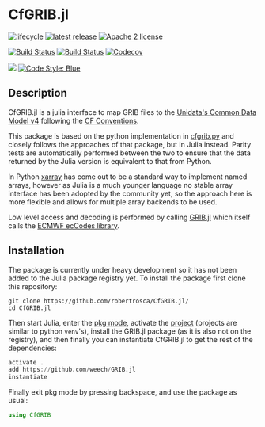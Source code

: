 # CfGRIB.jl

[![lifecycle](https://www.repostatus.org/badges/latest/wip.svg)](https://www.repostatus.org/#wip)
[![latest release](https://img.shields.io/github/release/robertrosca/CfGRIB.jl.svg)](https://github.com/robertrosca/CfGRIB.jl/releases/latest)
[![Apache 2 license](https://img.shields.io/github/license/robertrosca/CfGRIB.jl)](https://github.com/robertrosca/CfGRIB.jl/blob/master/LICENSE)

[![Build Status](https://github.com/robertrosca/cfgrib.jl-private/workflows/Tests/badge.svg)](https://github.com/RobertRosca/cfgrib.jl-private/actions?query=workflow%3ATests)
[![Build Status](https://github.com/robertrosca/cfgrib.jl-private/workflows/Nightly/badge.svg)](https://github.com/RobertRosca/cfgrib.jl-private/actions?query=workflow%3ANightly)
[![Codecov](https://codecov.io/gh/robertrosca/CfGRIB.jl/branch/dev/graph/badge.svg)](https://codecov.io/gh/robertrosca/CfGRIB.jl)

[![](https://img.shields.io/badge/docs-dev-blue.svg)](https://robertrosca.github.io/cfgrib.jl/dev/)
[![Code Style: Blue](https://img.shields.io/badge/code%20style-blue-4495d1.svg)](https://github.com/invenia/BlueStyle)

## Description
CfGRIB.jl is a julia interface to map GRIB files to the [Unidata's Common Data
Model v4](https://www.unidata.ucar.edu/software/thredds/current/netcdf-java/CDM/)
following the [CF Conventions](http://cfconventions.org).

This package is based on the python implementation in
[cfgrib.py](https://github.com/ecmwf/cfgrib) and closely follows the approaches
of that package, but in Julia instead. Parity tests are automatically performed
between the two to ensure that the data returned by the Julia version is
equivalent to that from Python.

In Python [xarray](http://xarray.pydata.org) has come out to be a standard
way to implement named arrays, however as Julia is a much younger language no
stable array interface has been adopted by the community yet, so the approach
here is more flexible and allows for multiple array backends to be used.

Low level access and decoding is performed by calling
[GRIB.jl](https://github.com/weech/GRIB.jl) which itself calls the
[ECMWF ecCodes library](https://software.ecmwf.int/wiki/display/ECC/).


## Installation
The package is currently under heavy development so it has not been added to the
Julia package registry yet. To install the package first clone this repository:

```shell
git clone https://github.com/robertrosca/CfGRIB.jl/
cd CfGRIB.jl
```

Then start Julia, enter the
[pkg mode](https://docs.julialang.org/en/v1/stdlib/Pkg/), activate the
[project](https://julialang.github.io/Pkg.jl/stable/environments/) (projects are
similar to python `venv`'s), install the GRIB.jl package (as it is also not on
the registry), and then finally you can instantiate CfGRIB.jl to get the rest of
the dependencies:

```julia
activate .
add https://github.com/weech/GRIB.jl
instantiate
```

Finally exit pkg mode by pressing backspace, and use the package as usual:

```julia
using CfGRIB
```
